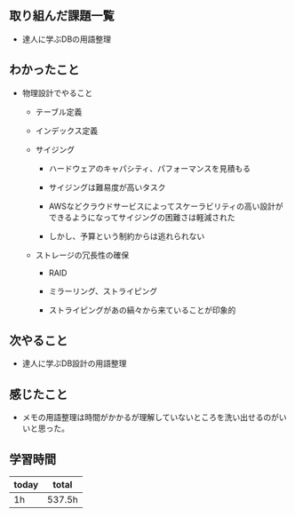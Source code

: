 

## 取り組んだ課題一覧

-  達人に学ぶDBの用語整理

## わかったこと

- 物理設計でやること

   - テーブル定義

   - インデックス定義

   - サイジング

      - ハードウェアのキャパシティ、パフォーマンスを見積もる

      - サイジングは難易度が高いタスク

      - AWSなどクラウドサービスによってスケーラビリティの高い設計ができるようになってサイジングの困難さは軽減された

      - しかし、予算という制約からは逃れられない

   - ストレージの冗長性の確保

      - RAID

      - ミラーリング、ストライピング

      - ストライピングがあの縞々から来ていることが印象的

## 次やること

- 達人に学ぶDB設計の用語整理

## 感じたこと

- メモの用語整理は時間がかかるが理解していないところを洗い出せるのがいいと思った。

## 学習時間

| today | total | 
|---|---|
| 1h | 537\.5h | 


